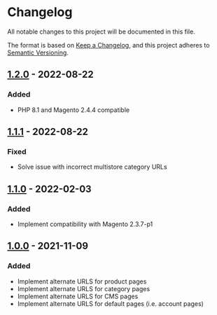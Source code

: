# Changelog
All notable changes to this project will be documented in this file.

The format is based on [Keep a Changelog](https://keepachangelog.com/en/1.0.0/),
and this project adheres to [Semantic Versioning](https://semver.org/spec/v2.0.0.html).

## [1.2.0] - 2022-08-22
### Added
- PHP 8.1 and Magento 2.4.4 compatible

## [1.1.1] - 2022-08-22
### Fixed
- Solve issue with incorrect multistore category URLs

## [1.1.0] - 2022-02-03
### Added
- Implement compatibility with Magento 2.3.7-p1

## [1.0.0] - 2021-11-09
### Added
- Implement alternate URLS for product pages
- Implement alternate URLS for category pages
- Implement alternate URLS for CMS pages
- Implement alternate URLS for default pages (i.e. account pages)

[Unreleased]: https://github.com/elgentos/magento2-alternate-urls/tree/main
[1.2.0]: https://github.com/elgentos/magento2-alternate-urls/compare/1.1.1...1.2.0
[1.1.1]: https://github.com/elgentos/magento2-alternate-urls/compare/1.1.0...1.1.1
[1.1.0]: https://github.com/elgentos/magento2-alternate-urls/compare/1.0.0...1.1.0
[1.0.0]: https://github.com/elgentos/magento2-alternate-urls/releases/tag/v1.0.0
